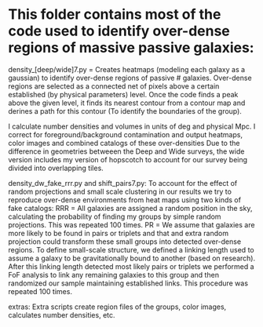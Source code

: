 # This folder contains most of the code used to identify over-dense regions of massive passive galaxies:

density_[deep/wide]7.py = Creates heatmaps (modeling each galaxy as a gaussian) to identify over-dense regions of passive # galaxies.
Over-dense regions are selected as a connected net of pixels above a certain established (by physical parameters) level.
Once the code finds a peak above the given level, it finds its nearest contour from a contour map and derines a path for this contour (To identify the boundaries of the group).

I calculate number densities and volumes in units of deg and physical Mpc. I correct for foreground/background contamination and output heatmaps, color images and combined catalogs of these over-densities
Due to the difference in geometries betweeen the Deep and Wide surveys, the wide version includes my version of hopscotch to account for our survey being divided into overlapping tiles.

density_dw_fake_rrr.py and shift_pairs7.py: To account for the effect of random projections and small scale clustering in our results
we try to reproduce over-dense environments from heat maps using two kinds of fake catalogs:
RRR = All galaxies are assigned a random position in the sky, calculating the probability of finding my groups by simple random projections. This was repeated 100 times.
PR =  We assume that galaxies are more likely to be found in pairs or triplets and that and extra random projection could transform these small groups into detected over-dense regions.
To define small-scale structure, we defined a linking length used to assume a galaxy to be gravitationally bound to another (based on research). After this linking length detected
most likely pairs or triplets we performed a FoF analysis to link any remaining galaxies to this group and then randomized our sample maintaining established links. This procedure was repeated 100 times.

extras: Extra scripts create region files of the groups, color images, calculates number densities, etc.

